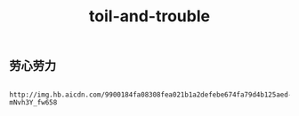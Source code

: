 ﻿---
layout: default
title: toil-and-trouble
---
## 劳心劳力
```

http://img.hb.aicdn.com/9900184fa08308fea021b1a2defebe674fa79d4b125aed-mNvh3Y_fw658

```
